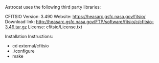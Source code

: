 Astrocat uses the following third party libraries:

CFITSIO
Version: 3.490
Website: https://heasarc.gsfc.nasa.gov/fitsio/
Download link: http://heasarc.gsfc.nasa.gov/FTP/software/fitsio/c/cfitsio-3.49.tar.gz
License: cfitsio/License.txt

Installation Instructions:
- cd external/cfitsio
- ./configure
- make
